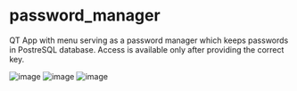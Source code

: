 # password_manager

QT App  with  menu serving as a password manager which keeps passwords in PostreSQL database. Access is available only after providing the correct key.


![image](https://user-images.githubusercontent.com/74931215/156423397-a6dfd444-eabd-4e65-b83f-d2593d6514d7.png)
![image](https://user-images.githubusercontent.com/74931215/156423473-2671414f-13d4-4c17-bd03-84a27409b059.png)
![image](https://user-images.githubusercontent.com/74931215/156423492-680105ae-f676-4965-aad7-a3b4053eace8.png)

